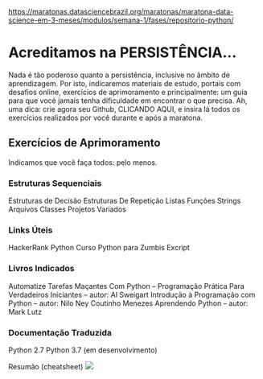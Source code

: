 https://maratonas.datasciencebrazil.org/maratonas/maratona-data-science-em-3-meses/modulos/semana-1/fases/repositorio-python/

# Acreditamos na PERSISTÊNCIA...
Nada é tão poderoso quanto a persistência, inclusive no âmbito de aprendizagem. Por isto, indicaremos materiais de estudo, portais com desafios online, exercícios de aprimoramento e principalmente: um guia para que você jamais tenha dificuldade em encontrar o que precisa. Ah, uma dica: crie agora seu Github, CLICANDO AQUI, e insira lá todos os exercícios realizados por você durante e após a maratona.

## Exercícios de Aprimoramento
Indicamos que você faça todos: pelo menos.

### Estruturas Sequenciais
Estruturas de Decisão
Estruturas De Repetição
Listas
Funções
Strings
Arquivos
Classes
Projetos
Variados
### Links Úteis
HackerRank Python
Curso Python para Zumbis
Excript
### Livros Indicados
Automatize Tarefas Maçantes Com Python – Programação Prática Para Verdadeiros Iniciantes – autor: Al Sweigart
Introdução à Programação com Python – autor: Nilo Ney Coutinho Menezes
Aprendendo Python – autor: Mark Lutz
### Documentação Traduzida
Python 2.7
Python 3.7 (em desenvolvimento)

Resumão (cheatsheet)
<img src="https://maratonas.datasciencebrazil.org/wp-content/uploads/2018/12/RESUMAOPYTHON.png">

